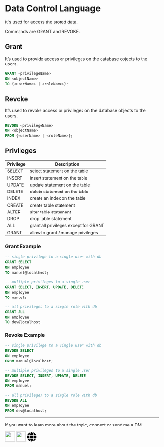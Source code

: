 ﻿# Data Control Language

It's used for access the stored data.

Commands are GRANT and REVOKE.

## Grant

It’s used to provide access or privileges on the database objects
to the users.

```sql
GRANT <privilegeName>
ON <objectName>
TO {<userName> | <roleName>};
```


## Revoke

It’s used to revoke access or privileges on the database objects to
the users.

```sql
REVOKE <privilegeName>
ON <objectName>
FROM {<userName> | <roleName>};
```


## Privileges

| Privilege | Description |
|-----------| ----------- |
| SELECT|select statement on the table|
| INSERT|insert statement on the table|
| UPDATE|update statement on the table|
| DELETE|delete statement on the table|
| INDEX|create an index on the table|
| CREATE|create table statement| 
| ALTER|alter table statement|
| DROP|drop table statement|
| ALL|grant all privileges except for GRANT|
| GRANT|allow to grant / manage privileges|



### Grant Example

```sql
-- single privilege to a single user with db
GRANT SELECT
ON employee
TO manuel@localhost;
```

```sql
-- multiple privileges to a single user
GRANT SELECT, INSERT, UPDATE, DELETE
ON employee
TO manuel;
```

```sql
-- all privileges to a single role with db
GRANT ALL
ON employee
TO dev@localhost;
```


### Revoke Example

```sql
-- single privilege to a single user with db
REVOKE SELECT
ON employee
FROM manuel@localhost;
```

```sql
-- multiple privileges to a single user
REVOKE SELECT, INSERT, UPDATE, DELETE
ON employee
FROM manuel;
```

```sql
-- all privileges to a single role with db
REVOKE ALL
ON employee
FROM dev@localhost;
```







<hr>

If you want to learn more about the topic, connect or send me a DM.

<p align="left">
	<a href="https://www.github.com/manugentile" target="_blank" rel="noreferrer">
		<picture>
			<source media="(prefers-color-scheme: dark)" srcset="https://raw.githubusercontent.com/danielcranney/readme-generator/main/public/icons/socials/github-dark.svg" />
			<source media="(prefers-color-scheme: light)" srcset="https://raw.githubusercontent.com/danielcranney/readme-generator/main/public/icons/socials/github.svg" />
			<img src="https://raw.githubusercontent.com/danielcranney/readme-generator/main/public/icons/socials/github.svg" width="32" height="32" />
		</picture>
	</a>
	<a href="https://www.linkedin.com/in/manuel-gentile" target="_blank" rel="noreferrer">
		<picture>
			<source media="(prefers-color-scheme: dark)" srcset="https://raw.githubusercontent.com/danielcranney/readme-generator/main/public/icons/socials/linkedin-dark.svg" />
			<source media="(prefers-color-scheme: light)" srcset="https://raw.githubusercontent.com/danielcranney/readme-generator/main/public/icons/socials/linkedin.svg" />
			<img src="https://raw.githubusercontent.com/danielcranney/readme-generator/main/public/icons/socials/linkedin.svg" width="32" height="32" />
		</picture>
	</a>
    <a href="https://manugentile.github.io/" target="blank">
        <img src="https://raw.githubusercontent.com/manugentile/manugentile/main/assets/globe-solid.svg" alt="Website" width="30px" />
    </a>

</p>
